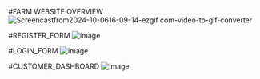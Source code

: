 #FARM WEBSITE OVERVIEW
![Screencastfrom2024-10-0616-09-14-ezgif com-video-to-gif-converter](https://github.com/user-attachments/assets/5f17ac64-b960-4381-8760-5a3a18c6462f)

#REGISTER_FORM
![image](https://github.com/user-attachments/assets/6f2bf102-d8e8-4801-a4d4-220ae721408b)

#LOGIN_FORM
![image](https://github.com/user-attachments/assets/49a5a2bb-0709-4a05-ab2f-9457a88ca9c1)

#CUSTOMER_DASHBOARD
![image](https://github.com/user-attachments/assets/82a6d2cd-bce3-47ed-bce6-0744f12fbb5d)


